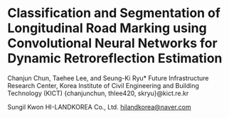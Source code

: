 # Classification and Segmentation of Longitudinal Road Marking using Convolutional Neural Networks for Dynamic Retroreflection Estimation

Chanjun Chun, Taehee Lee, and Seung-Ki Ryu*
Future Infrastructure Research Center, Korea Institute of Civil Engineering and Building Technology (KICT)
{chanjunchun, thlee420, skryu}@kict.re.kr

Sungil Kwon
HI-LANDKOREA Co., Ltd.
hilandkorea@naver.com


